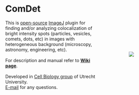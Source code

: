 ComDet
===

<img src="http://katpyxa.info/software/ComDet/comdet_emblem.png" align="right" style="padding:100px"/> This is <a href="http://www.gnu.org/licenses/gpl.html">open-source</a> <a href='http://rsbweb.nih.gov/ij/'>ImageJ</a> plugin for finding and/or analyzing colocalization of bright intensity spots (particles, vesicles, comets, dots, etc) in images with heterogeneous background (microscopy, astronomy, engineering, etc).
<br />
<br />
For description and manual refer to <a href="https://github.com/ekatrukha/ComDet/wiki"><strong>Wiki page</strong></a>.
<br />
<br />
Developed in <a href='http://cellbiology.science.uu.nl/'>Cell Biology group</a> of Utrecht University.  
<a href="mailto:katpyxa@gmail.com">E-mail</a> for any questions.
